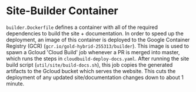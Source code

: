 # Site-Builder Container

`builder.Dockerfile` defines a container with all of the required dependencies to build the site + documentation.
In order to speed up the deployment, an image of this container is deployed to the Google Container Registry (GCR) (`gcr.io/gold-hybrid-255313/builder`).
This image is used to spawn a Gcloud 'Cloud Build' job whenever a PR is merged into master, which runs the steps in `cloudbuild-deploy-docs.yaml`.
After running the site build script (`util/site/build-docs.sh`), this job copies the generated artifacts to the Gcloud bucket which serves the website.
This cuts the deployment of any updated site/documentation changes down to about 1 minute.
